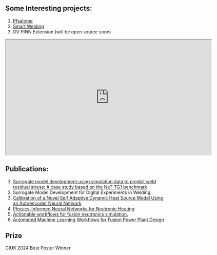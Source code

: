## Some Interesting projects:
1. [Pfsalome](https://github.com/leoxiaoyuan/PFsalome)
2. [Smart Welding](https://github.com/leoxiaoyuan/ANN_for_welding)
3. OV PINN Extension (will be open source soon)
<iframe src="https://drive.google.com/file/d/1H0rcoueuNJ-sNWnDbeXbuHhuMZ_oE2uK/view?usp=sharing" width="640" height="360" allow="autoplay" allowfullscreen></iframe>

## Publications:
1. [Surrogate model development using simulation data to predict weld residual stress: A case study based on the NeT-TG1 benchmark](https://www.sciencedirect.com/science/article/pii/S030801612300131X)
2. Surrogate Model Development for Digital Experiments in Welding
3. [Calibration of a Novel Self Adaptive Dynamic Heat Source Model Using an Autoencoder Neural Network](https://papers.ssrn.com/sol3/papers.cfm?abstract_id=5107951)
4. [Physics-Informed Neural Networks for Neutronic Heating](https://research.manchester.ac.uk/en/publications/physics-informed-neural-networks-for-neutronic-heating)
5. [Actionable workflows for fusion neutronics simulation.](https://research.manchester.ac.uk/en/publications/actionable-workflows-for-fusion-neutronics-simulation)
6. [Automated Machine Learning Workflows for Fusion Power Plant Design](https://research.manchester.ac.uk/en/publications/automated-machine-learning-workflows-for-fusion-power-plant-desig)


## Prize
CIUK 2024 Best Poster Winner
